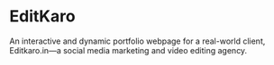 # EditKaro
 An interactive and dynamic portfolio webpage for a real-world client,  Editkaro.in—a social media marketing and video editing agency.
